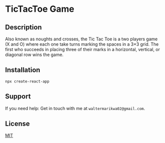 # TicTacToe Game

## Description

Also known as noughts and crosses, the Tic Tac Toe is a two players game (X and O) where each one take turns marking the spaces in a 3×3 grid. The first who succeeds in placing three of their marks in a horizontal, vertical, or diagonal row wins the game.

## Installation
```npx create-react-app```

## Support
If you need help: Get in touch with me at ```waltermarikwa02@gmail.com```.
## License

[MIT](https://choosealicense.com/licenses/mit/)
